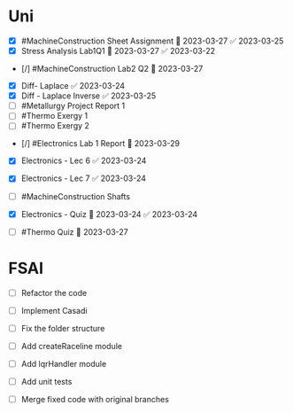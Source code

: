 # Uni
- [x] #MachineConstruction Sheet Assignment 📅 2023-03-27 ✅ 2023-03-25
- [x] Stress Analysis Lab1Q1 📅 2023-03-27 ✅ 2023-03-22
- [/] #MachineConstruction Lab2 Q2 📅 2023-03-27
- [x] Diff- Laplace ✅ 2023-03-24
- [x] Diff - Laplace Inverse ✅ 2023-03-25
- [ ] #Metallurgy Project Report 1
- [ ] #Thermo Exergy 1
- [ ] #Thermo Exergy 2
- [/] #Electronics Lab 1 Report 📅 2023-03-29
- [x] Electronics - Lec 6 ✅ 2023-03-24
- [x] Electronics - Lec 7 ✅ 2023-03-24
- [ ] #MachineConstruction Shafts
- [x] Electronics - Quiz 📅 2023-03-24 ✅ 2023-03-24
- [ ] #Thermo Quiz 📅 2023-03-27


# FSAI
- [ ] Refactor the code
- [ ] Implement Casadi
- [ ] Fix the folder structure
- [ ] Add createRaceline module
- [ ] Add lqrHandler module
- [ ] Add unit tests
- [ ] Merge fixed code with original branches


